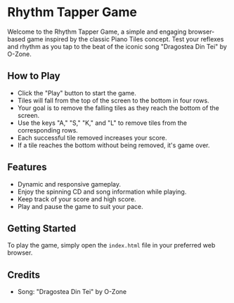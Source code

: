 # Rhythm Tapper Game

Welcome to the Rhythm Tapper Game, a simple and engaging browser-based game inspired by the classic Piano Tiles concept. Test your reflexes and rhythm as you tap to the beat of the iconic song "Dragostea Din Tei" by O-Zone.

## How to Play

- Click the "Play" button to start the game.
- Tiles will fall from the top of the screen to the bottom in four rows.
- Your goal is to remove the falling tiles as they reach the bottom of the screen.
- Use the keys "A," "S," "K," and "L" to remove tiles from the corresponding rows.
- Each successful tile removed increases your score.
- If a tile reaches the bottom without being removed, it's game over.

## Features

- Dynamic and responsive gameplay.
- Enjoy the spinning CD and song information while playing.
- Keep track of your score and high score.
- Play and pause the game to suit your pace.

## Getting Started

To play the game, simply open the `index.html` file in your preferred web browser.

## Credits

- Song: "Dragostea Din Tei" by O-Zone